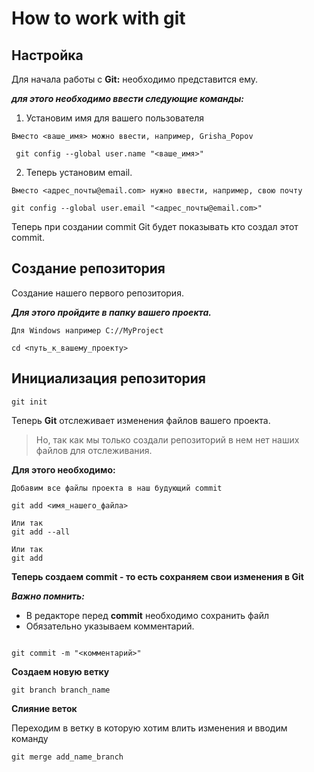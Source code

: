 # How to work with git


## Настройка

Для начала работы с **Git:** необходимо представится ему.

***для этого необходимо ввести следующие команды:***
1. Установим имя для вашего пользователя
```
Вместо <ваше_имя> можно ввести, например, Grisha_Popov

 git config --global user.name "<ваше_имя>"
```
2. Теперь установим email.
```
Вместо <адрес_почты@email.com> нужно ввести, например, свою почту

git config --global user.email "<адрес_почты@email.com>"
```

Теперь при создании commit Git будет показывать кто создал этот commit.

## Создание репозитория

Создание нашего первого репозитория.

***Для этого пройдите в папку вашего проекта.***
```
Для Windows например С://MyProject

cd <путь_к_вашему_проекту>
```
## Инициализация репозитория

```
git init
```
Теперь **Git** отслеживает изменения файлов вашего проекта.
> Но, так как мы только создали репозиторий в нем нет наших файлов для отслеживания.

**Для этого необходимо:**

 ```
Добавим все файлы проекта в наш будующий commit

git add <имя_нашего_файла> 

Или так
git add --all

Или так
git add
```
**Теперь создаем commit - то есть сохраняем свои изменения в Git**

***Важно помнить:***
* В редакторе перед **commit** необходимо сохранить файл
* Обязательно указываем комментарий.

```
 
git commit -m "<комментарий>"
```

**Создаем новую ветку**

```
git branch branch_name
```

**Слияние веток**

Переходим в ветку в которую хотим влить изменения и вводим команду

```
git merge add_name_branch
```
